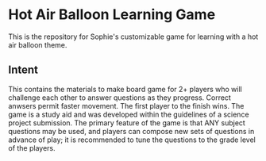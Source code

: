 # Hot Air Balloon Learning Game
This is the repository for Sophie's customizable game for learning with a hot
air balloon theme.

## Intent
This contains the materials to make board game for 2+ players who will challenge
each other to answer questions as they progress. Correct anwsers permit faster
movement. The first player to the finish wins. The game is a study aid and was
developed within the guidelines of a science project submission. The primary
feature of the game is that ANY subject questions may be used, and players can
compose new sets of questions in advance of play; it is recommended to tune the
questions to the grade level of the players.
